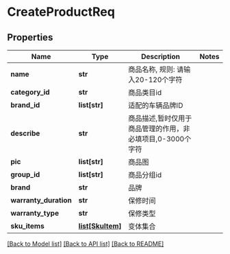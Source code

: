 # CreateProductReq

## Properties
Name | Type | Description | Notes
------------ | ------------- | ------------- | -------------
**name** | **str** |  商品名称, 规则: 请输入20-120个字符 | 
**category_id** | **str** |  商品类目id | 
**brand_id** | **list[str]** |  适配的车辆品牌ID | 
**describe** | **str** |  商品描述,暂时仅用于商品管理的作用，非必填项目,0-3000个字符 | 
**pic** | **list[str]** |  商品图 | 
**group_id** | **list[str]** |  商品分组id | 
**brand** | **str** |  品牌 | 
**warranty_duration** | **str** |  保修时间 | 
**warranty_type** | **str** |  保修类型 | 
**sku_items** | [**list[SkuItem]**](SkuItem.md) |  变体集合 | 

[[Back to Model list]](../README.md#documentation-for-models) [[Back to API list]](../README.md#documentation-for-api-endpoints) [[Back to README]](../README.md)

